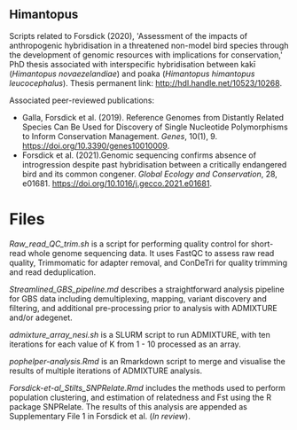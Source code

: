 ## Himantopus
Scripts related to Forsdick (2020), 'Assessment of the impacts of anthropogenic hybridisation in a threatened non-model bird species through the development of genomic resources with implications for conservation,' PhD thesis associated with interspecific hybridisation between kakī (*Himantopus novaezelandiae*) and poaka (*Himantopus himantopus leucocephalus*). Thesis permanent link: http://hdl.handle.net/10523/10268.

Associated peer-reviewed publications:
- Galla, Forsdick et al. (2019). Reference Genomes from Distantly Related Species Can Be Used for Discovery of Single Nucleotide Polymorphisms to Inform Conservation Management. _Genes_, 10(1), 9.  https://doi.org/10.3390/genes10010009.
- Forsdick et al. (2021).Genomic sequencing confirms absence of introgression despite past hybridisation between a critically endangered bird and its common congener. _Global Ecology and Conservation_, 28, e01681. https://doi.org/10.1016/j.gecco.2021.e01681. 

# Files
_Raw_read_QC_trim.sh_ is a script for performing quality control for short-read whole genome sequencing data. It uses FastQC to assess raw read quality, Trimmomatic for adapter removal, and ConDeTri for quality trimming and read deduplication.

_Streamlined_GBS_pipeline.md_ describes a straightforward analysis pipeline for GBS data including demultiplexing, mapping, variant discovery and filtering, and additional pre-processing prior to analysis with ADMIXTURE and/or adegenet.

_admixture_array_nesi.sh_ is a SLURM script to run ADMIXTURE, with ten iterations for each value of K from 1 - 10 processed as an array. 

_pophelper-analysis.Rmd_ is an Rmarkdown script to merge and visualise the results of multiple iterations of ADMIXTURE analysis. 

_Forsdick-et-al_Stilts_SNPRelate.Rmd_ includes the methods used to perform population clustering, and estimation of relatedness and Fst using the R package SNPRelate. The results of this analysis are appended as Supplementary File 1 in Forsdick et al. (_In review_).
